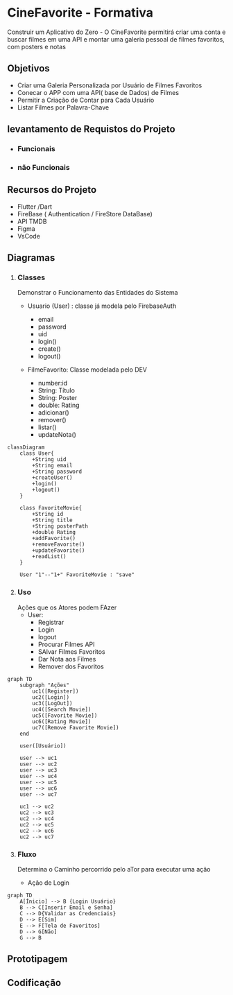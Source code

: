 # CineFavorite - Formativa
Construir um Aplicativo do Zero - O CineFavorite permitirá criar uma conta e buscar filmes em uma API e montar uma galeria pessoal de filmes favoritos, com posters e notas

## Objetivos
- Criar uma Galeria Personalizada por Usuário de Filmes Favoritos 
- Conecar o APP com uma API( base de Dados) de Filmes
- Permitir a Criação de Contar para Cada Usuário
- Listar Filmes por Palavra-Chave


## levantamento de Requistos do Projeto
- ### Funcionais 

- ### não Funcionais

## Recursos do Projeto
- Flutter /Dart
- FireBase ( Authentication / FireStore DataBase)
- API TMDB
- Figma
- VsCode

## Diagramas

1. ### Classes
    Demonstrar o Funcionamento das Entidades do Sistema
    - Usuario (User) : classe já modela pelo FirebaseAuth
        - email
        - password
        - uid
        - login()
        - create()
        - logout()

    - FilmeFavorito: Classe modelada pelo DEV
        - number:id
        - String: Título
        - String: Poster
        - double: Rating
        - adicionar()
        - remover()
        - listar()
        - updateNota()

```mermaid
classDiagram
    class User{
        +String uid
        +String email
        +String password
        +createUser()
        +login()
        +logout()
    }

    class FavoriteMovie{
        +String id
        +String title
        +String posterPath
        +double Rating
        +addFavorite()
        +removeFavorite()
        +updateFavorite()
        +readList()
    }

    User "1"--"1+" FavoriteMovie : "save"

```
2. ### Uso
    Ações que os Atores podem FAzer
    - User:
        - Registrar
        - Login
        - logout
        - Procurar Filmes API
        - SAlvar Filmes Favoritos
        - Dar Nota aos Filmes
        - Remover dos Favoritos 

```mermaid
graph TD
    subgraph "Ações"
        uc1([Register])
        uc2([Login])
        uc3([LogOut])
        uc4([Search Movie])
        uc5([Favorite Movie])
        uc6([Rating Movie])
        uc7([Remove Favorite Movie])
    end

    user([Usuário])

    user --> uc1 
    user --> uc2 
    user --> uc3 
    user --> uc4 
    user --> uc5 
    user --> uc6 
    user --> uc7

    uc1 --> uc2
    uc2 --> uc3
    uc2 --> uc4
    uc2 --> uc5
    uc2 --> uc6
    uc2 --> uc7

```
3. ### Fluxo
    Determina o Caminho percorrido pelo aTor para executar uma ação

    - Ação de Login

```mermaid
graph TD
    A[Ínicio] --> B {Login Usuário}
    B --> C[Inserir Email e Senha] 
    C --> D{Validar as Credenciais}
    D --> E[Sim]
    E --> F[Tela de Favoritos]
    D --> G[Não]
    G --> B

```

## Prototipagem

## Codificação